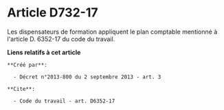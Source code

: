 # Article D732-17

Les dispensateurs de formation appliquent le plan comptable mentionné à l'article D. 6352-17 du code du travail.

**Liens relatifs à cet article**

	**Créé par**:

	  - Décret n°2013-800 du 2 septembre 2013 - art. 3

	**Cite**:

	  - Code du travail - art. D6352-17
